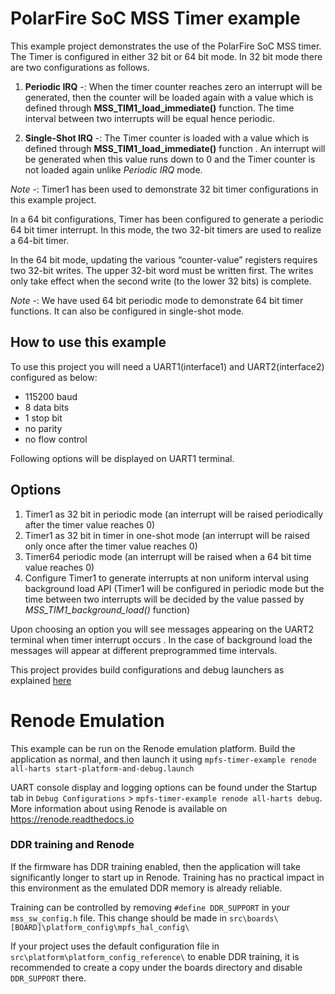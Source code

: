 # PolarFire SoC MSS Timer example

This example project demonstrates the use of the PolarFire SoC MSS timer.
The Timer is configured in either 32 bit or 64 bit mode. In 32 bit mode there are 
two configurations as follows.

1. **Periodic IRQ** -: When the timer counter reaches zero an interrupt will be generated, then 
the counter will be loaded again with a value which is defined through **MSS_TIM1_load_immediate()** function. 
The time interval between two interrupts will be equal hence periodic. 


2. **Single-Shot IRQ** -: The Timer counter is loaded with a value which is defined through **MSS_TIM1_load_immediate()**
function . An interrupt will be generated when this value runs down to 0 and the Timer counter is not loaded again unlike
*Periodic IRQ* mode.

*Note* -: Timer1 has been used to demonstrate 32 bit timer configurations in this example project. 

In a 64 bit configurations, Timer has been configured to generate a periodic 64 bit timer interrupt. 
In this mode, the two 32-bit timers are used to realize a 64-bit timer. 

In the 64 bit mode, updating the various “counter-value” registers requires two 32-bit 
writes. The upper 32-bit word must be written first. The writes only take effect when 
the second write (to the lower 32 bits) is complete.

*Note* -: We have used 64 bit periodic mode to demonstrate 64 bit timer functions. It can also be configured in single-shot mode. 

## How to use this example

To use this project you will need a UART1(interface1) and UART2(interface2) configured as below:

- 115200 baud
- 8 data bits
- 1 stop bit
- no parity
- no flow control

Following options will be displayed on UART1 terminal. 

## Options

1. Timer1 as 32 bit in periodic mode (an interrupt will be raised periodically after the timer value reaches 0)
2. Timer1 as 32 bit in timer in one-shot mode (an interrupt will be raised only once after the timer value reaches 0)
3. Timer64 periodic mode (an interrupt will be raised when a 64 bit time value reaches 0)
4. Configure Timer1 to generate interrupts at non uniform interval using background load API (Timer1 will be configured in periodic mode but the time between two interrupts will be decided by the value passed by *MSS_TIM1_background_load()* function) 


Upon choosing an option you will see messages appearing on the UART2 terminal when timer interrupt occurs .
In the case of background load the messages will appear at different preprogrammed time intervals.  

This project provides build configurations and debug launchers as explained [here](https://mi-v-ecosystem.github.io/redirects/repo-polarfire-soc-bare-metal-examples)

# Renode Emulation
This example can be run on the Renode emulation platform. Build the application as normal, and then launch it using `mpfs-timer-example renode all-harts start-platform-and-debug.launch`

UART console display and logging options can be found under the Startup tab in `Debug Configurations` > `mpfs-timer-example renode all-harts debug`. More information about using Renode is available on https://renode.readthedocs.io

### DDR training and Renode
If the firmware has DDR training enabled, then the application will take significantly longer to start up in Renode. Training has no practical impact in this environment as the emulated DDR memory is already reliable.

Training can be controlled by removing `#define DDR_SUPPORT` in your `mss_sw_config.h` file. This change should be made in `src\boards\[BOARD]\platform_config\mpfs_hal_config\`

If your project uses the default configuration file in `src\platform\platform_config_reference\` to enable DDR training, it is recommended to create a copy under the boards directory and disable `DDR_SUPPORT` there.
